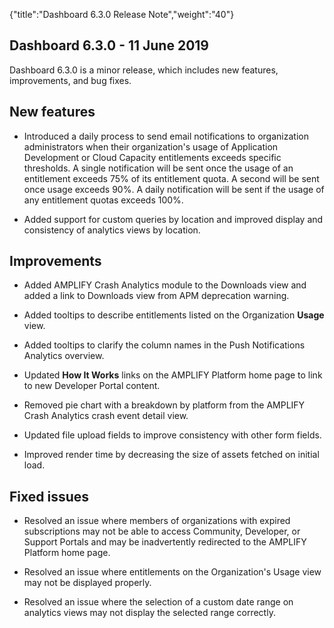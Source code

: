 {"title":"Dashboard 6.3.0 Release Note","weight":"40"} 

## Dashboard 6.3.0 - 11 June 2019

Dashboard 6.3.0 is a minor release, which includes new features, improvements, and bug fixes.

## New features

*   Introduced a daily process to send email notifications to organization administrators when their organization's usage of Application Development or Cloud Capacity entitlements exceeds specific thresholds. A single notification will be sent once the usage of an entitlement exceeds 75% of its entitlement quota. A second will be sent once usage exceeds 90%. A daily notification will be sent if the usage of any entitlement quotas exceeds 100%.
    
*   Added support for custom queries by location and improved display and consistency of analytics views by location.
    

## Improvements

*   Added AMPLIFY Crash Analytics module to the Downloads view and added a link to Downloads view from APM deprecation warning.
    
*   Added tooltips to describe entitlements listed on the Organization **Usage** view.
    
*   Added tooltips to clarify the column names in the Push Notifications Analytics overview.
    
*   Updated **How It Works** links on the AMPLIFY Platform home page to link to new Developer Portal content.
    
*   Removed pie chart with a breakdown by platform from the AMPLIFY Crash Analytics crash event detail view.
    
*   Updated file upload fields to improve consistency with other form fields.
    
*   Improved render time by decreasing the size of assets fetched on initial load.
    

## Fixed issues

*   Resolved an issue where members of organizations with expired subscriptions may not be able to access Community, Developer, or Support Portals and may be inadvertently redirected to the AMPLIFY Platform home page.
    
*   Resolved an issue where entitlements on the Organization's Usage view may not be displayed properly.
    
*   Resolved an issue where the selection of a custom date range on analytics views may not display the selected range correctly.